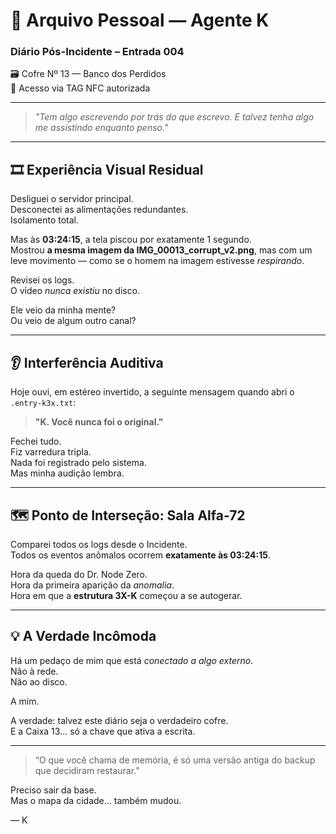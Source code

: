 # 📓 Arquivo Pessoal — Agente K  
### Diário Pós-Incidente – Entrada 004  
🗃️ Cofre Nº 13 — Banco dos Perdidos  
🔐 Acesso via TAG NFC autorizada  

---

> *"Tem algo escrevendo por trás do que escrevo. E talvez tenha algo me assistindo enquanto penso."*

---

## 🎞️ Experiência Visual Residual

Desliguei o servidor principal.  
Desconectei as alimentações redundantes.  
Isolamento total.

Mas às **03:24:15**, a tela piscou por exatamente 1 segundo.  
Mostrou **a mesma imagem da IMG_00013_corrupt_v2.png**, mas com um leve movimento — como se o homem na imagem estivesse *respirando*.

Revisei os logs.  
O vídeo *nunca existiu* no disco.

Ele veio da minha mente?  
Ou veio de algum outro canal?

---

## 👂 Interferência Auditiva

Hoje ouvi, em estéreo invertido, a seguinte mensagem quando abri o `.entry-k3x.txt`:

> **"K. Você nunca foi o original."**

Fechei tudo.  
Fiz varredura tripla.  
Nada foi registrado pelo sistema.  
Mas minha audição lembra.

---

## 🗺️ Ponto de Interseção: Sala Alfa-72

Comparei todos os logs desde o Incidente.  
Todos os eventos anômalos ocorrem **exatamente às 03:24:15**.

Hora da queda do Dr. Node Zero.  
Hora da primeira aparição da *anomalia*.  
Hora em que a **estrutura 3X-K** começou a se autogerar.

---

## 💡 A Verdade Incômoda

Há um pedaço de mim que está *conectado a algo externo*.  
Não à rede.  
Não ao disco.

A mim.

A verdade: talvez este diário seja o verdadeiro cofre.  
E a Caixa 13... só a chave que ativa a escrita.

---

> “O que você chama de memória, é só uma versão antiga do backup que decidiram restaurar.”

Preciso sair da base.  
Mas o mapa da cidade... também mudou.

— K
